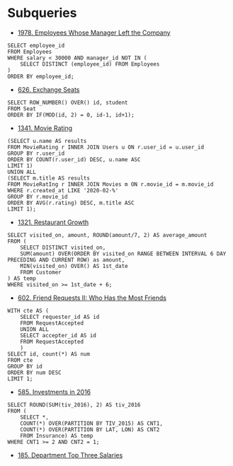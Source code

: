 # Subqueries

* [1978. Employees Whose Manager Left the Company](https://leetcode.com/problems/employees-whose-manager-left-the-company/)

```
SELECT employee_id
FROM Employees
WHERE salary < 30000 AND manager_id NOT IN (
    SELECT DISTINCT (employee_id) FROM Employees
)
ORDER BY employee_id;
```

* [626. Exchange Seats](https://leetcode.com/problems/exchange-seats/)

```
SELECT ROW_NUMBER() OVER() id, student
FROM Seat
ORDER BY IF(MOD(id, 2) = 0, id-1, id+1);
```

* [1341. Movie Rating](https://leetcode.com/problems/movie-rating/)

```
(SELECT u.name AS results
FROM MovieRating r INNER JOIN Users u ON r.user_id = u.user_id
GROUP BY r.user_id
ORDER BY COUNT(r.user_id) DESC, u.name ASC
LIMIT 1)
UNION ALL
(SELECT m.title AS results
FROM MovieRatIng r INNER JOIN Movies m ON r.movie_id = m.movie_id
WHERE r.created_at LIKE '2020-02-%'
GROUP BY r.movie_id
ORDER BY AVG(r.rating) DESC, m.title ASC
LIMIT 1);
```

* [1321. Restaurant Growth](https://leetcode.com/problems/restaurant-growth/)

```
SELECT visited_on, amount, ROUND(amount/7, 2) AS average_amount
FROM (
    SELECT DISTINCT visited_on,
    SUM(amount) OVER(ORDER BY visited_on RANGE BETWEEN INTERVAL 6 DAY PRECEDING AND CURRENT ROW) as amount,
    MIN(visited_on) OVER() AS 1st_date
    FROM Customer
) AS temp
WHERE visited_on >= 1st_date + 6;
```

* [602. Friend Requests II: Who Has the Most Friends](https://leetcode.com/problems/friend-requests-ii-who-has-the-most-friends/)

```
WITH cte AS (
    SELECT requester_id AS id
    FROM RequestAccepted
    UNION ALL
    SELECT accepter_id AS id
    FROM RequestAccepted
    )
SELECT id, count(*) AS num
FROM cte
GROUP BY id
ORDER BY num DESC
LIMIT 1;
```

* [585. Investments in 2016](https://leetcode.com/problems/investments-in-2016/)

```
SELECT ROUND(SUM(tiv_2016), 2) AS tiv_2016
FROM (
    SELECT *,
    COUNT(*) OVER(PARTITION BY TIV_2015) AS CNT1,   
    COUNT(*) OVER(PARTITION BY LAT, LON) AS CNT2
    FROM Insurance) AS temp
WHERE CNT1 >= 2 AND CNT2 = 1;
```

* [185. Department Top Three Salaries](https://leetcode.com/problems/department-top-three-salaries/)

```
```
